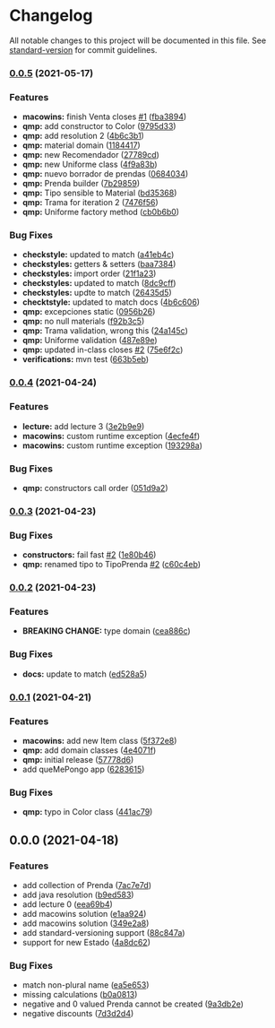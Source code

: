 # Changelog

All notable changes to this project will be documented in this file. See [standard-version](https://github.com/conventional-changelog/standard-version) for commit guidelines.

### [0.0.5](https://github.com/tomasanchez/dds/compare/v0.0.4...v0.0.5) (2021-05-17)


### Features

* **macowins:** finish Venta closes [#1](https://github.com/tomasanchez/dds/issues/1) ([fba3894](https://github.com/tomasanchez/dds/commit/fba3894da4fcdce10652c00bdb78449f84feb694))
* **qmp:** add constructor to Color ([9795d33](https://github.com/tomasanchez/dds/commit/9795d334023e0011be742a49ad12e486d613d564))
* **qmp:** add resolution 2 ([4b6c3b1](https://github.com/tomasanchez/dds/commit/4b6c3b1d96c5d389900f6a227f3bbe88ca384bb0))
* **qmp:** material domain ([1184417](https://github.com/tomasanchez/dds/commit/11844173fcf2d6eaf5ed0820f53e4e4184846cf8))
* **qmp:** new Recomendador ([27789cd](https://github.com/tomasanchez/dds/commit/27789cd96e9804213ebd9a8ba61cb278a6bac716))
* **qmp:** new Uniforme class ([4f9a83b](https://github.com/tomasanchez/dds/commit/4f9a83b1ebc5374412de7a306923857cb72cc752))
* **qmp:** nuevo borrador de prendas ([0684034](https://github.com/tomasanchez/dds/commit/0684034a4b15b164735d639a234afcbbca423f14))
* **qmp:** Prenda builder ([7b29859](https://github.com/tomasanchez/dds/commit/7b298599da2b93e4d9a6d1a4776d8710a5d710b8))
* **qmp:** Tipo sensible to Material ([bd35368](https://github.com/tomasanchez/dds/commit/bd353688c6607e10ba7e00709b60e449076abe11))
* **qmp:** Trama for iteration 2 ([7476f56](https://github.com/tomasanchez/dds/commit/7476f568dec9c937351a0f832e885c9d66d3fc9c))
* **qmp:** Uniforme factory method ([cb0b6b0](https://github.com/tomasanchez/dds/commit/cb0b6b0dc941eb17d46c2f40bfdfc6ab71d57ee9))


### Bug Fixes

* **checkstyle:** updated to match ([a41eb4c](https://github.com/tomasanchez/dds/commit/a41eb4c8db23c7a5dbd0cb5a668d35d9abf9957a))
* **checkstyles:** getters & setters ([baa7384](https://github.com/tomasanchez/dds/commit/baa73847b539a73ec11296deacfb8788e3cbaeca))
* **checkstyles:** import order ([21f1a23](https://github.com/tomasanchez/dds/commit/21f1a2342a0e2ab479e1c4feea3494bd687a37a9))
* **checkstyles:** updated to match ([8dc9cff](https://github.com/tomasanchez/dds/commit/8dc9cff2c19152f94486293da0f6a42accb48286))
* **checkstyles:** updte to match ([26435d5](https://github.com/tomasanchez/dds/commit/26435d58f011774cb455f8542b2ebf2fad2465f2))
* **checktstyle:** updated to match docs ([4b6c606](https://github.com/tomasanchez/dds/commit/4b6c6063eeafbd9b0183b5fa70d346cf8ede4901))
* **qmp:** excepciones static ([0956b26](https://github.com/tomasanchez/dds/commit/0956b26a3e5ecf3bc6a7bbd3cdf5968a3409cdce))
* **qmp:** no null materials ([f92b3c5](https://github.com/tomasanchez/dds/commit/f92b3c582d96f3dddd71e0fea5cc0aefac68abb2))
* **qmp:** Trama validation, wrong this ([24a145c](https://github.com/tomasanchez/dds/commit/24a145c724b41ba224bf8009f4eb1edb6ac6821c))
* **qmp:** Uniforme validation ([487e89e](https://github.com/tomasanchez/dds/commit/487e89e89fdcce2a284a912174d760d0c95940f8))
* **qmp:** updated in-class closes [#2](https://github.com/tomasanchez/dds/issues/2) ([75e6f2c](https://github.com/tomasanchez/dds/commit/75e6f2c4776c5955c443c4ca7820f541cc52cbe0))
* **verifications:** mvn test ([663b5eb](https://github.com/tomasanchez/dds/commit/663b5eb26d2e8aaeb53f74c1abc132678e9832d3))

### [0.0.4](https://github.com/tomasanchez/dds/compare/v0.0.3...v0.0.4) (2021-04-24)


### Features

* **lecture:** add lecture 3 ([3e2b9e9](https://github.com/tomasanchez/dds/commit/3e2b9e9b5a43eb43730b9fab6560571235931433))
* **macowins:** custom runtime exception ([4ecfe4f](https://github.com/tomasanchez/dds/commit/4ecfe4fcae22dccdbb5423e90812c0033a102a28))
* **macowins:** custom runtime exception ([193298a](https://github.com/tomasanchez/dds/commit/193298afa4df832373c84ff01bfc51d7eee82565))


### Bug Fixes

* **qmp:** constructors call order ([051d9a2](https://github.com/tomasanchez/dds/commit/051d9a2fb9267013b951a0b7642ff60a362431f8))

### [0.0.3](https://github.com/tomasanchez/dds/compare/v0.0.2...v0.0.3) (2021-04-23)


### Bug Fixes

* **constructors:** fail fast [#2](https://github.com/tomasanchez/dds/issues/2) ([1e80b46](https://github.com/tomasanchez/dds/commit/1e80b46d608d8d949cbab99bbf3e353499125d13))
* **qmp:** renamed tipo to TipoPrenda [#2](https://github.com/tomasanchez/dds/issues/2) ([c60c4eb](https://github.com/tomasanchez/dds/commit/c60c4eb2566ecb069d0d19746bcd3072906ab1b1))

### [0.0.2](https://github.com/tomasanchez/dds/compare/v0.0.1...v0.0.2) (2021-04-23)


### Features

* **BREAKING CHANGE:** type domain ([cea886c](https://github.com/tomasanchez/dds/commit/cea886c6d48035befb64ddcd4baba7afff3f5240))


### Bug Fixes

* **docs:** update to match ([ed528a5](https://github.com/tomasanchez/dds/commit/ed528a5cd15c278c510fcf37fae6e68456c3789d))

### [0.0.1](https://github.com/tomasanchez/dds/compare/v0.0.0...v0.0.1) (2021-04-21)


### Features

* **macowins:** add new Item class ([5f372e8](https://github.com/tomasanchez/dds/commit/5f372e8ee01d0f5cb5d1dd44a3e3fe440295e318))
* **qmp:** add domain classes ([4e4071f](https://github.com/tomasanchez/dds/commit/4e4071fab62be4789df70d708b0ecc178ed40130))
* **qmp:** initial release ([57778d6](https://github.com/tomasanchez/dds/commit/57778d6f306378b2bed10c81699caadce45088ab))
* add queMePongo app ([6283615](https://github.com/tomasanchez/dds/commit/6283615c7a26d4c2fa3edd65e541556986771858))


### Bug Fixes

* **qmp:** typo in Color class ([441ac79](https://github.com/tomasanchez/dds/commit/441ac7999f9d07016c4d55a7c5eda5af2ad07415))

## 0.0.0 (2021-04-18)


### Features

* add collection of Prenda ([7ac7e7d](https://github.com/tomasanchez/dds/commit/7ac7e7d3ab4dfd2b8a3b14bfc7bba0ad63cb9a33))
* add java resolution ([b9ed583](https://github.com/tomasanchez/dds/commit/b9ed5834ae29e5e6033a8500caa4a3f9a6ad9145))
* add lecture 0 ([eea69b4](https://github.com/tomasanchez/dds/commit/eea69b4624ee428c5547fff6bf6eee8d3ea5d940))
* add macowins solution ([e1aa924](https://github.com/tomasanchez/dds/commit/e1aa92446b8f8e22fb8cc1c137026f9174dacdda))
* add macowins solution ([349e2a8](https://github.com/tomasanchez/dds/commit/349e2a8ae418cc5098d4fc4f4dd7225e2a3c9df2))
* add standard-versioning support ([88c847a](https://github.com/tomasanchez/dds/commit/88c847a798791b66b721231c19df65f7655be52d))
* support for new Estado ([4a8dc62](https://github.com/tomasanchez/dds/commit/4a8dc62273a692e837defc24a6c1b8c1f66825b8))


### Bug Fixes

* match non-plural name ([ea5e653](https://github.com/tomasanchez/dds/commit/ea5e6533e8162e6c8c14f4ff323376f001e0fd39))
* missing calculations ([b0a0813](https://github.com/tomasanchez/dds/commit/b0a08134d1c7a91e012e578c22941def51b764a6))
* negative and 0 valued Prenda cannot be created ([9a3db2e](https://github.com/tomasanchez/dds/commit/9a3db2e394382079d3cbbda7a31c441e776fc55d))
* negative discounts ([7d3d2d4](https://github.com/tomasanchez/dds/commit/7d3d2d45e7146eaa1eb4f61294c8435c63469d83))
